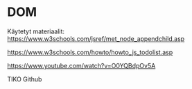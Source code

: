 # DOM

Käytetyt materiaalit:
https://www.w3schools.com/jsref/met_node_appendchild.asp

https://www.w3schools.com/howto/howto_js_todolist.asp

https://www.youtube.com/watch?v=O0YQBdpOv5A

TIKO Github
